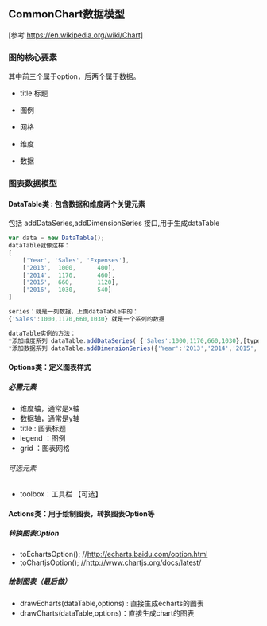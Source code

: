## CommonChart数据模型
[参考 https://en.wikipedia.org/wiki/Chart]

### 图的核心要素

其中前三个属于option，后两个属于数据。

* title 标题
* 图例
* 网格

* 维度
* 数据

###  图表数据模型

#### DataTable类 : 包含数据和维度两个关键元素

包括 addDataSeries,addDimensionSeries  接口,用于生成dataTable

```js
var data = new DataTable();
dataTable就像这样：
[
    ['Year', 'Sales', 'Expenses'],
    ['2013',  1000,      400],
    ['2014',  1170,      460],
    ['2015',  660,       1120],
    ['2016',  1030,      540]
]      

series：就是一列数据，上面dataTable中的：
{'Sales':1000,1170,660,1030} 就是一个系列的数据

dataTable实例的方法： 
*添加维度系列 dataTable.addDataSeries( {'Sales':1000,1170,660,1030},[type] ); 
*添加数据系列 dataTable.addDimensionSeries({'Year':'2013','2014','2015','2016'},[type]);

```


#### Options类：定义图表样式

##### 必需元素 

* 维度轴，通常是x轴
* 数据轴，通常是y轴
* title : 图表标题
* legend ：图例
* grid ：图表网格

###### 可选元素

* toolbox：工具栏 【可选】


#### Actions类：用于绘制图表，转换图表Option等

##### 转换图表Option
* toEchartsOption();   //http://echarts.baidu.com/option.html
* toChartjsOption();   //http://www.chartjs.org/docs/latest/


##### 绘制图表（最后做）
* drawEcharts(dataTable,options) : 直接生成echarts的图表
* drawCharts(dataTable,options)：直接生成chart的图表



